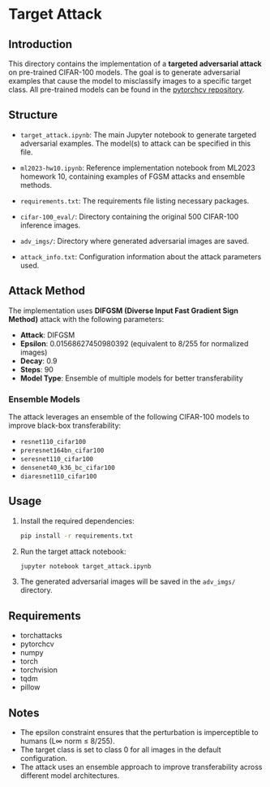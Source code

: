 # Target Attack

## Introduction

This directory contains the implementation of a **targeted adversarial attack** on pre-trained CIFAR-100 models. The goal is to generate adversarial examples that cause the model to misclassify images to a specific target class. All pre-trained models can be found in the [pytorchcv repository](https://github.com/osmr/imgclsmob/blob/master/pytorch/pytorchcv/model_provider.py).

## Structure

- `target_attack.ipynb`: The main Jupyter notebook to generate targeted adversarial examples. The model(s) to attack can be specified in this file.

- `ml2023-hw10.ipynb`: Reference implementation notebook from ML2023 homework 10, containing examples of FGSM attacks and ensemble methods.

- `requirements.txt`: The requirements file listing necessary packages.

- `cifar-100_eval/`: Directory containing the original 500 CIFAR-100 inference images.

- `adv_imgs/`: Directory where generated adversarial images are saved.

- `attack_info.txt`: Configuration information about the attack parameters used.

## Attack Method

The implementation uses **DIFGSM (Diverse Input Fast Gradient Sign Method)** attack with the following parameters:

- **Attack**: DIFGSM
- **Epsilon**: 0.01568627450980392 (equivalent to 8/255 for normalized images)
- **Decay**: 0.9
- **Steps**: 90
- **Model Type**: Ensemble of multiple models for better transferability

### Ensemble Models

The attack leverages an ensemble of the following CIFAR-100 models to improve black-box transferability:
- `resnet110_cifar100`
- `preresnet164bn_cifar100`
- `seresnet110_cifar100`
- `densenet40_k36_bc_cifar100`
- `diaresnet110_cifar100`

## Usage

1. Install the required dependencies:
   ```bash
   pip install -r requirements.txt
   ```

2. Run the target attack notebook:
   ```bash
   jupyter notebook target_attack.ipynb
   ```

3. The generated adversarial images will be saved in the `adv_imgs/` directory.

## Requirements

- torchattacks
- pytorchcv
- numpy
- torch
- torchvision
- tqdm
- pillow

## Notes

- The epsilon constraint ensures that the perturbation is imperceptible to humans (L∞ norm ≤ 8/255).
- The target class is set to class 0 for all images in the default configuration.
- The attack uses an ensemble approach to improve transferability across different model architectures.
